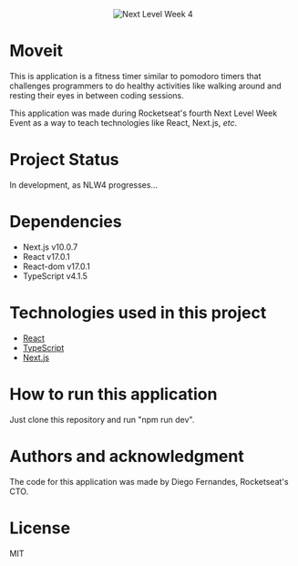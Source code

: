 <p align="center">
    <img src="https://cdn.discordapp.com/attachments/694609874197151754/813851700011335730/NLW04_pack_divulgacao_-_Github.png" alt="Next Level Week 4">
</p>

# Moveit

This is application is a fitness timer similar to pomodoro timers that 
challenges programmers to do healthy activities like walking around and
resting their eyes in between coding sessions.

This application was made during Rocketseat's fourth Next Level Week Event
as a way to teach technologies like React, Next.js, *etc*.

# Project Status

In development, as NLW4 progresses...

# Dependencies

- Next.js v10.0.7
- React v17.0.1
- React-dom v17.0.1
- TypeScript v4.1.5

# Technologies used in this project
- [React](https://nodejs.org/en/)
- [TypeScript](https://www.typescriptlang.org/)
- [Next.js](https://nextjs.org/)

# How to run this application
Just clone this repository and run "npm run dev".

# Authors and acknowledgment
The code for this application was made by Diego Fernandes, Rocketseat's CTO.

# License
MIT